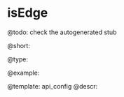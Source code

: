 isEdge
=============

@todo:
	check the autogenerated stub


@short:
	

@type:

@example:

@template:	api_config
@descr:


